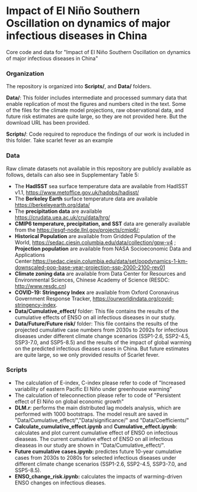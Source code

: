 # Impact of El Niño Southern Oscillation on dynamics of major infectious diseases in China

Core code and data for "Impact of El Niño Southern Oscillation on dynamics of major infectious diseases in China"

### Organization

The repository is organized into **Scripts/**,  and **Data/** folders.

**Data/**: This folder includes intermediate and processed summary data that enable replication of most the figures and numbers cited in the text. Some of the files for the climate model projections, raw observational data, and future risk estimates are quite large, so they are not provided here. But the download URL has been provided.

**Scripts/**: Code required to reproduce the findings of our work is included in this folder. Take scarlet fever as an example

### Data

Raw climate datasets not available in this repository are publicly available as follows, details can also see in Supplementary Table 5:

* The **HadISST** sea surface temperature data are available from HadISST v1.1, https://www.metoffice.gov.uk/hadobs/hadisst/
* The **Berkeley Earth** surface temperature data are available https://berkeleyearth.org/data/
* The **precipitation data** are available https://crudata.uea.ac.uk/cru/data/hrg/
* **CMIP6 temperature, precipitation, and SST** data are generally available from the https://esgf-node.llnl.gov/projects/cmip6/;
* **Historical Population** are available from Gridded
  Population of the World, https://sedac.ciesin.columbia.edu/data/collection/gpw-v4 ; **Projection population** are available from NASA Socioeconomic Data and Applications Center:https://sedac.ciesin.columbia.edu/data/set/popdynamics-1-km-downscaled-pop-base-year-projection-ssp-2000-2100-rev01
* **Climate zoning data** are available from Data Center for Resources and Environmental Sciences, Chinese Academy of Science (RESDC: http://www.resdc.cn)
* **COVID-19: Stringency Index** are available from Oxford
  Coronavirus Government Response Tracker, https://ourworldindata.org/covid-stringency-index.
* **Data/Cumulative_effect/** folder: This file contains the results of the  cumulative effects of ENSO on all infectious diseases in our study.
* **Data/Future/Future risk/** folder: This file contains the results of the projected cumulative case numbers from 2030s to 2092s for infectious diseases under different climate change scenarios (SSP1-2.6, SSP2-4.5, SSP3-7.0, and SSP5-8.5) and the results of  the impact of  global warming on the predicted  infectious dieases cases in China. But future estimates are quite large, so we only provided results of Scarlet fever.

### Scripts

* The calculation of E-index, C-index  please  refer to code of  "Increased variability of eastern Pacific  El Niño under greenhouse warming"
* The calculation of teleconnection please  refer to code of "Persistent effect of El Niño on global economic growth"
* **DLM.r**: performs the main distributed lag models analysis, which are performed  with 1000 bootstraps. The model result are saved in "Data/Cumulative_effect/","Data/significance/" and "Data/Coefficients/"
* **Calculate_cumulative_effect.ipynb** and **Cumulative_effect.ipynb**: calculates and plot current cumulative effect of ENSO on infectious dieaseas. The current cumulative effect of ENSO on all infectious dieaseas in our study are shown in "Data/Cumulative_effect/".
* **Future cumulative cases.ipynb:** predictes future 10-year cumulative cases from 2030s to 2080s for selected infectious diseases under different
  climate change scenarios (SSP1-2.6, SSP2-4.5, SSP3-7.0, and SSP5-8.5).
* **ENSO_change_risk.ipynb:** calculates the impacts of warming-driven ENSO changes on infectious dieases.
